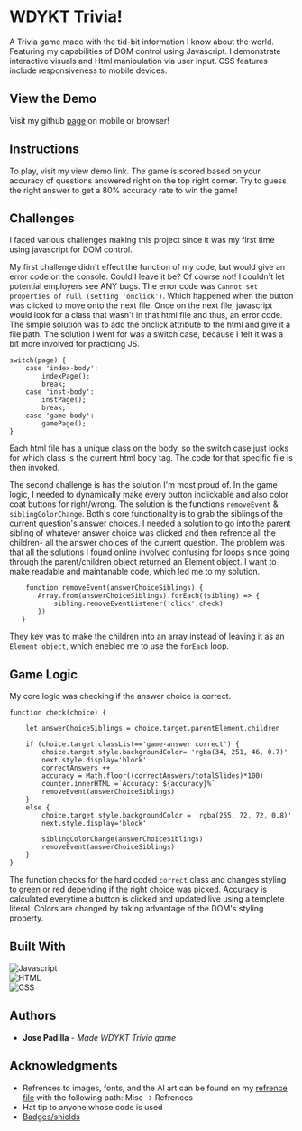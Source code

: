 # WDYKT Trivia!
A Trivia game made with the tid-bit information I know about the world. Featuring my capabilities of DOM control using Javascript. I demonstrate interactive visuals and Html manipulation via user input. CSS features include responsiveness to mobile devices.
    
## View the Demo
    
Visit my github [page](https://jpadillacoding.github.io/WDYKT-Trivia/) on mobile or browser!


## Instructions

To play, visit my view demo link. The game is scored based on your accuracy of questions answered right on the top right corner. Try to guess the right answer to get a 80% accuracy rate to win the game!

## Challenges 

I faced various challenges making this project since it was my first time using javascript for DOM control. 

My first challenge didn't effect the function of my code, but would give an error code on the console. Could I leave it be? Of course not! I couldn't let potential employers see ANY bugs.
The error code was `Cannot set properties of null (setting 'onclick')`. Which happened when the button was clicked to move onto the next file. Once on the next file, javascript would look for a class that wasn't in that html file and thus, an error code. The simple solution was to add the onclick attribute to the html and give it a file path. The solution I went for was a switch case, because I felt it was a bit more involved for practicing JS. 
```
switch(page) {
    case 'index-body':
        indexPage();
        break;
    case 'inst-body':
        instPage();
        break;
    case 'game-body':
        gamePage();
}
```
 Each html file has a unique class on the body, so the switch case just looks for which class is the current html body tag. The code for that specific file is then invoked.

 The second challenge is has the solution I'm most proud of. In the game logic, I needed to dynamically make every button inclickable and also color coat buttons for right/wrong. The solution is the functions `removeEvent` & `siblingColorChange`. Both's core functionality is to grab the siblings of the current question's answer choices. I needed a solution to go into the parent sibling of whatever answer choice was clicked and then refrence all the children- all the answer choices of the current question. The problem was that all the solutions I found online involved confusing for loops since going through the parent/children object returned an Element object. I want to make readable and maintanable code, which led me to my solution. 
 ```
     function removeEvent(answerChoiceSiblings) {
        Array.from(answerChoiceSiblings).forEach((sibling) => {
            sibling.removeEventListener('click',check)
        })
    }
 ```
They key was to make the children into an array instead of leaving it as an `Element object`, which enebled me to use the `forEach` loop. 
 ## Game Logic

My core logic was checking if the answer choice is correct. 
```
function check(choice) {

    let answerChoiceSiblings = choice.target.parentElement.children

    if (choice.target.classList=='game-answer correct') {
        choice.target.style.backgroundColor= 'rgba(34, 251, 46, 0.7)'
        next.style.display='block'
        correctAnswers ++
        accuracy = Math.floor((correctAnswers/totalSlides)*100)
        counter.innerHTML =`Accuracy: ${accuracy}%`
        removeEvent(answerChoiceSiblings)
    }
    else {
        choice.target.style.backgroundColor = 'rgba(255, 72, 72, 0.8)'
        next.style.display='block'

        siblingColorChange(answerChoiceSiblings)
        removeEvent(answerChoiceSiblings)
    }
}
```
The function checks for the hard coded `correct` class and changes styling to green or red depending if the right choice was picked. Accuracy is calculated everytime a button is clicked and updated live using a templete literal. Colors are changed by taking advantage of the DOM's styling property. 
## Built With

![Javascript](https://img.shields.io/badge/JavaScript-323330?style=for-the-badge&logo=javascript&logoColor=F7DF1E)
<br>
![HTML](https://img.shields.io/badge/HTML5-E34F26?style=for-the-badge&logo=html5&logoColor=white)
<br>
![CSS](https://img.shields.io/badge/CSS3-1572B6?style=for-the-badge&logo=css3&logoColor=white)
## Authors

  - **Jose Padilla** - *Made WDYKT Trivia game* 

## Acknowledgments

  - Refrences to images, fonts, and the AI art can be found on my [refrence file](https://github.com/JpadillaCoding/WDYKT-Trivia/blob/main/misc/refrences) with the following path: Misc -> Refrences  
  - Hat tip to anyone whose code is used
  - [Badges/shields](https://github.com/alexandresanlim/Badges4-README.md-Profile)